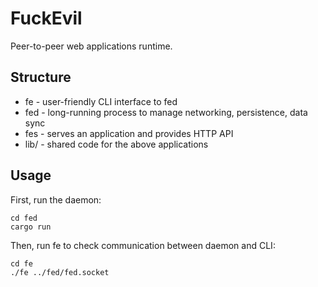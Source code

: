 # FuckEvil

Peer-to-peer web applications runtime.

## Structure

* fe - user-friendly CLI interface to fed
* fed - long-running process to manage networking, persistence, data sync
* fes - serves an application and provides HTTP API
* lib/ - shared code for the above applications

## Usage

First, run the daemon:

```
cd fed
cargo run
```

Then, run fe to check communication between daemon and CLI:

```
cd fe
./fe ../fed/fed.socket
```
